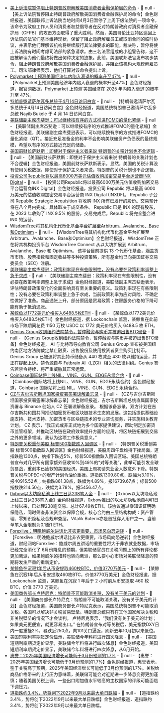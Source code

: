 - [美上诉法院暂停阻止特朗普政府解散美国消费者金融保护局的命令](https://www.cls.cn/detail/1993506) - 📰 null - 【美上诉法院暂停阻止特朗普政府解散美国消费者金融保护局的命令】金色财经报道，美国联邦上诉法院当地时间4月3日暂停了上周下级法院的一项命令，该命令为政府工作人员和消费者权益倡导者在反对特朗普政府对消费者金融保护局（CFPB）的攻击方面取得了重大胜利。然而，美国哥伦比亚特区巡回上诉法院的法官们基本维持现状，保留了阻止政府解雇员工或取消合同的临时协议，并表示他们理解该机构将继续履行其法律要求的职能。裁决称，暂停将使上诉法院有时间考虑司法部的紧急请求。由三名法官组成的小组警告称，这不应被解读为他们最终将做出何种决定的迹象。此前，美国联邦法官发布初步禁令，阻止特朗普政府解散美国消费者金融保护局，并阻止该机构大规模解雇员工。司法部律师表示，他们打算对该命令提出上诉。
- [Polymarket上预测美国经济年内陷入衰退的概率升至47%]() - 📰 null - 【Polymarket上预测美国经济年内陷入衰退的概率升至47%】金色财经报道，据官网数据，Polymarket 上预测‘美国经济在 2025 年内陷入衰退’的概率升至 47%。
- [特朗普邀请萨尔瓦多总统于4月14日访问白宫](https://x.com/EricLDaugh/status/1907755186669408760) - 📰 null - 【特朗普邀请萨尔瓦多总统于4月14日访问白宫】金色财经报道，美国总统特朗普已邀请萨尔瓦多总统 Nayib Bukele 于 4 月 14 日访问白宫。
- [美联储副主席杰斐逊：可以继续按有序的方式推进FOMC的量化紧缩](https://www.cls.cn/detail/1993500) - 📰 null - 【美联储副主席杰斐逊：可以继续按有序的方式推进FOMC的量化紧缩】金色财经报道，美联储副主席杰斐逊表示，可以继续按有序的方式推进FOMC的量化紧缩（QT）。接近充足准备金的利率不会影响美联储资产负债表的最终规模，希望以有序的方式接近充足的储备。
- [美国前财长萨默斯：即使对于保护主义者来说 特朗普的关税计划也不合逻辑](https://www.cls.cn/detail/1993498) - 📰 null - 【美国前财长萨默斯：即使对于保护主义者来说 特朗普的关税计划也不合逻辑】金色财经报道，美国前财长萨默斯表示，显然，美国的关税计算没有使用关税数据。即使对于保护主义者来说，特朗普的关税计划也不合逻辑。
- [投资公司Republic将以最高6000万美元估值收购加密交易平台运营商INX Digital](https://www.coindesk.com/business/2025/04/03/investment-firm-republic-to-acquire-crypto-trader-inx-digital-for-up-to-usd60m) - 📰 null - 【投资公司Republic将以最高6000万美元估值收购加密交易平台运营商INX Digital】金色财经报道，投资公司 Republic 将以最高 6000 万美元的估值收购加密交易平台运营商 INX Digital (INXDF)。 
Republic 子公司 Republic Strategic Acquisition 将收购 INX 所有已发行的股份。交易预计将在八个月内完成，具体取决于成交条件。 
Republic 已是 INX 的现有股东，在 2023 年收购了 INX 9.5% 的股份，交易完成后，Republic 将完全整合进 INX 的运营。
- [WisdomTree将其机构化代币化基金平台扩展至Arbitrum、Avalanche、Base和Optimism](https://www.coindesk.com/business/2025/04/03/wisdomtree-expands-institutional-tokenized-fund-platform-to-arbitrum-avalanche-base-and-optimism) - 📰 null - 【WisdomTree将其机构化代币化基金平台扩展至Arbitrum、Avalanche、Base和Optimism】金色财经报道， WisdomTree 正在将其机构投资平台 WisdomTree Connect 从以太坊扩展到 Arbitrum、Avalanche、Base 和 Optimism。 
该平台目前提供 13 个代币化基金，涵盖货币市场、股票指数和固定收益等多种投资策略，所有基金均已向美国证券交易委员会（SEC）注册。
- [美联储副主席杰斐逊：政策利率现在有些限制性，没有必要在政策利率调整上急于求成](https://www.cls.cn/detail/1993492) - 📰 null - 【美联储副主席杰斐逊：政策利率现在有些限制性，没有必要在政策利率调整上急于求成】金色财经报道，美联储副主席杰斐逊表示，评估特朗普政策变化的全面影响具有至关重要的意义。政策利率现在有些限制性；没有必要在政策利率调整上急于求成，当前政策利率为应对风险、不确定性做好了准备。商品通胀上升，部分原因是贸易政策；住房服务价格的下降可能有助于抵消通胀。
- [某鲸鱼以1772美元价格买入6488.5枚ETH](https://x.com/lookonchain/status/1907827860464980063) - 📰 null - 【某鲸鱼以1772美元价格买入6488.5枚ETH】金色财经报道，据 Lookonchain 监测，某鲸鱼在此前市场下跌期间花费 1150 万枚 USDC 以 1772 美元价格买入 6488.5 枚 ETH。
- [Genius Group收到纽约法院禁令，暂停融资与购币并被迫出售BTC储备](https://www.globenewswire.com/news-release/2025/04/03/3055134/0/en/Genius-Group-Blocked-from-Raising-Funds-and-Buying-Bitcoin-by-New-York-Court.html) - 📰 null - 【Genius Group收到纽约法院禁令，暂停融资与购币并被迫出售BTC储备】金色财经报道， AI 与比特币导向教育公司 Genius Group 宣布被美国纽约南区地方法院裁定禁止融资、出售股份及使用投资者资金购买比特币。 
Genius Group 已被迫将其比特币储备从 440 枚减至 430 枚以维持运营，并正在提起上诉。禁令源自与 Fatbrain AI（LZGI）相关的法律纠纷。Genius 警告若禁令持续，将严重威胁其正常运营。
- [Coinbase国际站将上线NIL、VINE、GUN、EDGE永续合约](https://x.com/CoinbaseIntExch/status/1907825425826349457) - 📰 null - 【Coinbase国际站将上线NIL、VINE、GUN、EDGE永续合约】金色财经报道，Coinbase 国际站将上线 NIL、VINE、GUN、EDGE 永续合约。
- [CZ与吉尔吉斯斯坦国家投资署签署谅解备忘录](https://x.com/cz_binance/status/1907825586778808634) - 📰 null - 【CZ与吉尔吉斯斯坦国家投资署签署谅解备忘录】金色财经报道，吉尔吉斯斯坦总统直属国家投资署与 Binance 创始人 CZ 签署谅解备忘录。 
根据该备忘录，双方计划在吉尔吉斯共和国共同推动加密货币和区块链技术生态的发展。这包括提供基础设施支持、技术支持、加密货币与区块链技术的专业咨询服务，并实施相关教育计划。 
CZ 表示，“我正式或非正式地为多个国家提供建议，帮助制定加密货币监管框架，并推动区块链在政府效率提升方面的应用，将区块链拓展到交易之外的更多领域。我认为这项工作极具意义。”
- [特朗普关税重创美股 标普500指数跌入回调区](https://finance.sina.com.cn/7x24/2025-04-04/doc-inerxhxi1276817.shtml) - 📰 null - 【特朗普关税重创美股 标普500指数跌入回调区】金色财经报道，美股周四午盘维持下挫局面，道指跌逾1300点，纳指下跌近5%，标普500指数跌入回调区域。美国总统特朗普宣布对几乎所有国家额外征收10%到49%的“对等关税”，此举可能引发全球贸易战，重创本已疲软的美国经济。美国上周初请失业金人数意外下降。特朗普关税与OPEC+的增产计划令油价重挫。道指跌1309.80点，跌幅为3.10%，报40915.52点；纳指跌861.38点，跌幅为4.89%，报16739.67点；标普500指数跌214.50点，跌幅为3.78%，报5456.47点。
- [0xbow以太坊隐私池上线三日达238笔入金](https://www.coindesk.com/tech/2025/04/03/0xbow-s-ethereum-privacy-pools-surpass-200-deposits-as-user-interest-grows) - 📰 null - 【0xbow以太坊隐私池上线三日达238笔入金】金色财经报道，0xbow推出的以太坊隐私池自4月1日上线以来，已处理238笔交易、总计67.49枚ETH。该协议通过零知识证明确保隐私，同时筛查非法资金以保障合规，核心合约由三层结构构成：资产管理、零知识隐私及合规审查层。Vitalik Buterin亦是首批存入用户之一。当前单笔入金限制为0.1至1 ETH。
- [Forexlive：明晚鲍威尔讲话比非农更重要，市场风向恐逆转](https://flash.jin10.com/detail/20250403224622068800) - 📰 null - 【Forexlive：明晚鲍威尔讲话比非农更重要，市场风向恐逆转】金色财经报道，财经网站Forexlive：鲍威尔周五讲话的重要性将大于非农就业数据，市场已经完全消化了 6月份降息的预期，但美联储官员在关税问题上的所有评论都更加鹰派，如果鲍威尔的措辞也转向鹰派，那么要小心市场对美联储降息的预期将发生严重的重新定价。
- [某鲸鱼在沉寂1年后从币安提取460枚BTC，价值3770万美元](https://x.com/lookonchain/status/1907823684385124481) - 📰 null - 【某鲸鱼在沉寂1年后从币安提取460枚BTC，价值3770万美元】金色财经报道，据 Lookonchain 监测，某鲸鱼在沉寂 1 年后于 2 小时前从币安提取 460 枚 BTC，价值 3770 万美元。
- [美国商务部长卢特尼克：特朗普不可能取消关税，没有关于美元的计划](https://flash.jin10.com/detail/20250403233204180800) - 📰 null - 【美国商务部长卢特尼克：特朗普不可能取消关税，没有关于美元的计划】金色财经报道，美国商务部长卢特尼克表示，美国总统特朗普不可能取消关税。各国可以解决非关税贸易壁垒。特朗普总统只有在其他国家解决关税和非关税壁垒的情况下才会谈判。 
卢特尼克表示，“我们没有关于美元的计划；如果美元更便宜，就更容易出口。” 在特朗普宣布对等关税后，美元指数DXY日内一度重挫2%，暴跌近250点，向101关口逼近，刷新去年10月初以来低位。
- [美国短期利率期货定价显示，美联储今年料将进行四次降息](https://flash.jin10.com/detail/20250403232031078800) - 📰 null - 【美国短期利率期货定价显示，美联储今年料将进行四次降息】金色财经报道，美国短期利率期货定价显示，美联储今年料将进行四次降息，从6月开始。
- [惠誉：2025年美国经济增长可能低于3月份预测的1.7%](https://www.cls.cn/detail/1993468) - 📰 null - 【惠誉：2025年美国经济增长可能低于3月份预测的1.7%】金色财经报道，惠誉表示，鉴于关税高于预期，2025年美国经济增长可能低于3月份预测的1.7%。关税给商品价格带来的上行压力意味着，美联储可能会对近期进一步降息变得更加谨慎；随着美国关税上调，一些出口附加值水平较高的主权国家的评级可能面临下调压力。
- [道指跌约3.4%，势将创下2022年9月以来最大单日跌幅]() - 📰 null - 【道指跌约3.4%，势将创下2022年9月以来最大单日跌幅】金色财经报道，道指跌约3.4%，势将创下2022年9月以来最大单日跌幅。
